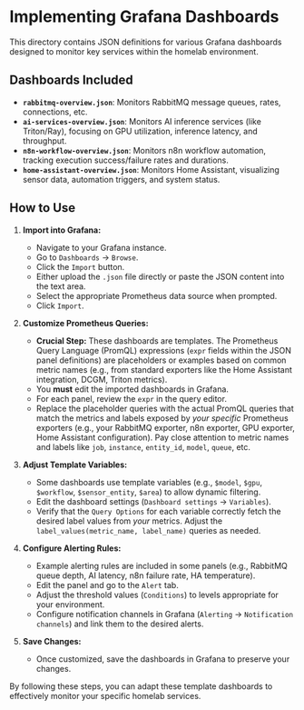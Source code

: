 # Implementing Grafana Dashboards

This directory contains JSON definitions for various Grafana dashboards designed to monitor key services within the homelab environment.

## Dashboards Included

*   **`rabbitmq-overview.json`**: Monitors RabbitMQ message queues, rates, connections, etc.
*   **`ai-services-overview.json`**: Monitors AI inference services (like Triton/Ray), focusing on GPU utilization, inference latency, and throughput.
*   **`n8n-workflow-overview.json`**: Monitors n8n workflow automation, tracking execution success/failure rates and durations.
*   **`home-assistant-overview.json`**: Monitors Home Assistant, visualizing sensor data, automation triggers, and system status.

## How to Use

1.  **Import into Grafana:**
    *   Navigate to your Grafana instance.
    *   Go to `Dashboards` -> `Browse`.
    *   Click the `Import` button.
    *   Either upload the `.json` file directly or paste the JSON content into the text area.
    *   Select the appropriate Prometheus data source when prompted.
    *   Click `Import`.

2.  **Customize Prometheus Queries:**
    *   **Crucial Step:** These dashboards are templates. The Prometheus Query Language (PromQL) expressions (`expr` fields within the JSON panel definitions) are placeholders or examples based on common metric names (e.g., from standard exporters like the Home Assistant integration, DCGM, Triton metrics).
    *   You **must** edit the imported dashboards in Grafana.
    *   For each panel, review the `expr` in the query editor.
    *   Replace the placeholder queries with the actual PromQL queries that match the metrics and labels exposed by *your specific* Prometheus exporters (e.g., your RabbitMQ exporter, n8n exporter, GPU exporter, Home Assistant configuration). Pay close attention to metric names and labels like `job`, `instance`, `entity_id`, `model`, `queue`, etc.

3.  **Adjust Template Variables:**
    *   Some dashboards use template variables (e.g., `$model`, `$gpu`, `$workflow`, `$sensor_entity`, `$area`) to allow dynamic filtering.
    *   Edit the dashboard settings (`Dashboard settings` -> `Variables`).
    *   Verify that the `Query Options` for each variable correctly fetch the desired label values from *your* metrics. Adjust the `label_values(metric_name, label_name)` queries as needed.

4.  **Configure Alerting Rules:**
    *   Example alerting rules are included in some panels (e.g., RabbitMQ queue depth, AI latency, n8n failure rate, HA temperature).
    *   Edit the panel and go to the `Alert` tab.
    *   Adjust the threshold values (`Conditions`) to levels appropriate for your environment.
    *   Configure notification channels in Grafana (`Alerting` -> `Notification channels`) and link them to the desired alerts.

5.  **Save Changes:**
    *   Once customized, save the dashboards in Grafana to preserve your changes.

By following these steps, you can adapt these template dashboards to effectively monitor your specific homelab services.
